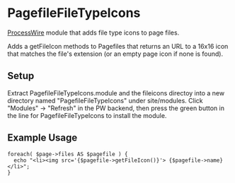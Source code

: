 # PagefileFileTypeIcons
[ProcessWire](http://processwire.com) module that adds file type icons to page files.

Adds a getFileIcon methods to Pagefiles that returns an URL to a 16x16 icon that matches the file's extension (or an empty page icon if none is found).

## Setup

Extract PagefileFileTypeIcons.module and the fileicons directoy into a new directory named "PagefileFileTypeIcons" under site/modules. Click "Modules" -> "Refresh" in the PW backend, then press the green button in the line for PagefileFileTypeIcons to install the module.

## Example Usage

```
foreach( $page->files AS $pagefile ) {
  echo "<li><img src='{$pagefile->getFileIcon()}'> {$pagefile->name}</li>";
}
```
